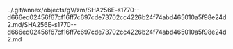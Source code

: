 ../.git/annex/objects/gV/zm/SHA256E-s1770--d666ed02456f67cf16ff7c697cde73702cc4226b24f74abd465010a5f98e24d2.md/SHA256E-s1770--d666ed02456f67cf16ff7c697cde73702cc4226b24f74abd465010a5f98e24d2.md
